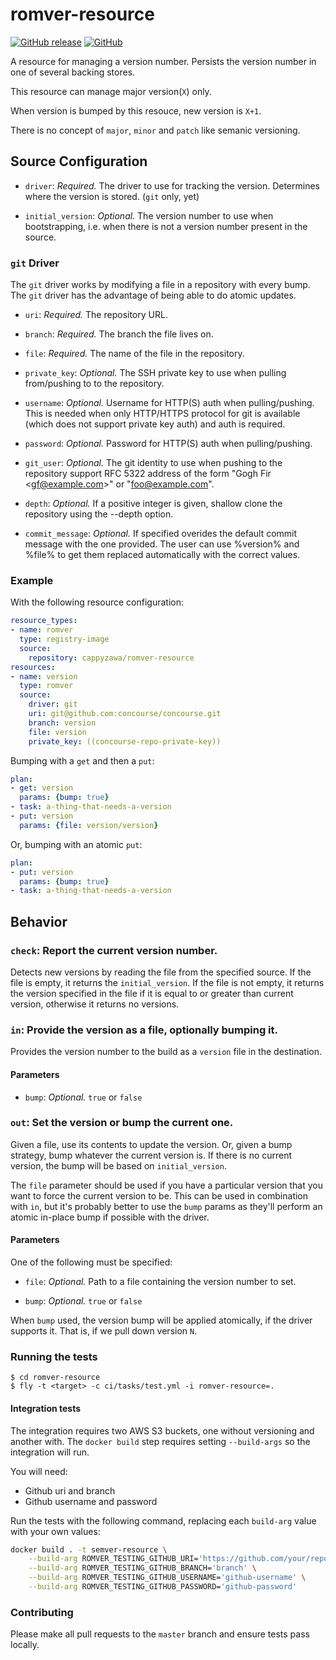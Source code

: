 # romver-resource
[![GitHub release](https://img.shields.io/github/release/cappyzawa/romver-resource.svg)](https://github.com/cappyzawa/romver-resource/releases)
[![GitHub](https://img.shields.io/github/license/cappyzawa/romver-resource.svg)](./LICENSE)

A resource for managing a version number. Persists the version number in one of several backing stores.

This resource can manage major version(`X`) only.

When version is bumped by this resouce, new version is `X+1`.

There is no concept of `major`, `minor` and `patch` like semanic versioning.

## Source Configuration

* `driver`: *Required.* The driver to use for tracking the
  version. Determines where the version is stored. (`git` only, yet)

* `initial_version`: *Optional.* The version number to use when
bootstrapping, i.e. when there is not a version number present in the source.

### `git` Driver

The `git` driver works by modifying a file in a repository with every bump. The
`git` driver has the advantage of being able to do atomic updates.

* `uri`: *Required.* The repository URL.

* `branch`: *Required.* The branch the file lives on.

* `file`: *Required.* The name of the file in the repository.

* `private_key`: *Optional.* The SSH private key to use when pulling from/pushing to to the repository.

* `username`: *Optional.* Username for HTTP(S) auth when pulling/pushing.
   This is needed when only HTTP/HTTPS protocol for git is available (which does not support private key auth)
   and auth is required.

* `password`: *Optional.* Password for HTTP(S) auth when pulling/pushing.

* `git_user`: *Optional.* The git identity to use when pushing to the
  repository support RFC 5322 address of the form "Gogh Fir \<gf@example.com\>" or "foo@example.com".

* `depth`: *Optional.* If a positive integer is given, shallow clone the repository using the --depth option.

* `commit_message`: *Optional.* If specified overides the default commit message with the one provided. The user can use %version% and %file% to get them replaced automatically with the correct values.

### Example

With the following resource configuration:

``` yaml
resource_types:
- name: romver
  type: registry-image
  source:
    repository: cappyzawa/romver-resource
resources:
- name: version
  type: romver
  source:
    driver: git
    uri: git@github.com:concourse/concourse.git
    branch: version
    file: version
    private_key: ((concourse-repo-private-key))
```

Bumping with a `get` and then a `put`:

``` yaml
plan:
- get: version
  params: {bump: true}
- task: a-thing-that-needs-a-version
- put: version
  params: {file: version/version}
```

Or, bumping with an atomic `put`:

``` yaml
plan:
- put: version
  params: {bump: true}
- task: a-thing-that-needs-a-version
```

## Behavior

### `check`: Report the current version number.

Detects new versions by reading the file from the specified source. If the file is empty, it returns the `initial_version`. If the file is not empty, it returns the version specified in the file if it is equal to or greater than current version, otherwise it returns no versions.

### `in`: Provide the version as a file, optionally bumping it.

Provides the version number to the build as a `version` file in the destination.

#### Parameters

* `bump`: *Optional.* `true` or `false`

### `out`: Set the version or bump the current one.

Given a file, use its contents to update the version. Or, given a bump
strategy, bump whatever the current version is. If there is no current version,
the bump will be based on `initial_version`.

The `file` parameter should be used if you have a particular version that you
want to force the current version to be. This can be used in combination with
`in`, but it's probably better to use the `bump` params as they'll
perform an atomic in-place bump if possible with the driver.

#### Parameters

One of the following must be specified:

* `file`: *Optional.* Path to a file containing the version number to set.

* `bump`: *Optional.* `true` or `false`

When `bump` used, the version bump will be applied atomically,
if the driver supports it. That is, if we pull down version `N`. 

### Running the tests
```
$ cd romver-resource
$ fly -t <target> -c ci/tasks/test.yml -i romver-resource=. 
```

#### Integration tests

The integration requires two AWS S3 buckets, one without versioning and another
with. The `docker build` step requires setting `--build-args` so the
integration will run.

You will need:
* Github uri and branch
* Github username and password

Run the tests with the following command, replacing each `build-arg` value with your own values:

```sh
docker build . -t semver-resource \
    --build-arg ROMVER_TESTING_GITHUB_URI='https://github.com/your/repo' \
    --build-arg ROMVER_TESTING_GITHUB_BRANCH='branch' \
    --build-arg ROMVER_TESTING_GITHUB_USERNAME='github-username' \
    --build-arg ROMVER_TESTING_GITHUB_PASSWORD='github-password'
```

### Contributing

Please make all pull requests to the `master` branch and ensure tests pass
locally.
